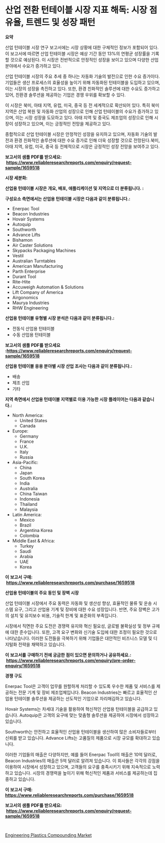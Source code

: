 <p><h1>산업 전환 턴테이블 시장 지표 해독: 시장 점유율, 트렌드 및 성장 패턴</h1></p><p><strong>요약</strong></p>
<p><p>산업 턴테이블 시장 연구 보고서에는 시장 상황에 대한 구체적인 정보가 포함되어 있다. 이 보고서에 따르면 산업 턴테이블 시장은 예상 기간 동안 13%의 연평균 성장률을 기록할 것으로 예상된다. 이 시장은 전반적으로 안정적인 성장을 보이고 있으며 다양한 산업 분야에서 수요가 증가하고 있다.</p><p>산업 턴테이블 시장의 주요 추세 중 하나는 자동화 기술의 발전으로 인한 수요 증가이다. 기업들은 생산 프로세스의 효율성을 높이기 위해 자동화된 턴테이블을 도입하고 있으며, 이는 시장의 성장을 촉진하고 있다. 또한, 환경 친화적인 솔루션에 대한 수요도 증가하고 있어, 친환경 솔루션을 제공하는 기업은 경쟁 우위를 확보할 수 있다.</p><p>이 시장은 북미, 아태 지역, 유럽, 미국, 중국 등 전 세계적으로 확산되어 있다. 특히 북미 지역은 산업 복원 및 자동화 산업의 성장으로 인해 산업 턴테이블의 수요가 증가하고 있으며, 이는 시장 성장을 도모하고 있다. 아태 지역 및 중국도 제조업의 성장으로 인해 시장이 성장하고 있으며, 이는 긍정적인 전망을 제공하고 있다.</p><p>종합적으로 산업 턴테이블 시장은 안정적인 성장을 유지하고 있으며, 자동화 기술의 발전과 환경 친화적인 솔루션에 대한 수요 증가로 인해 더욱 성장할 것으로 전망된다.북미, 아태 지역, 유럽, 미국, 중국 등 전체적으로 시장은 긍정적인 성장 전망을 보여주고 있다.</p></p>
<p><strong>보고서의 샘플 PDF를 받으세요: &nbsp;<a href="https://www.reliableresearchreports.com/enquiry/request-sample/1659518">https://www.reliableresearchreports.com/enquiry/request-sample/1659518</a></strong></p>
<p><strong>시장 세분화:</strong></p>
<p><strong> 산업용 턴테이블 시장은 개요, 배포, 애플리케이션 및 지역으로 더 분류됩니다. :</strong></p>
<p><strong>구성요소 측면에서는 산업용 턴테이블 시장은 다음과 같이 분류됩니다.:</strong></p>
<p><ul><li>Enerpac Tool</li><li>Beacon Industries</li><li>Hovair Systems</li><li>Autoquip</li><li>Southworth</li><li>Advance Lifts</li><li>Bishamon</li><li>Air Caster Solutions</li><li>Skypacks Packaging Machines</li><li>Vestil</li><li>Australian Turntables</li><li>American Manufacturing</li><li>Parth Enterprise</li><li>Durant Tool</li><li>Rite-Hite</li><li>Accuweigh Automation & Solutions</li><li>Lift Company of America</li><li>Airgonomics</li><li>Maurya Industries</li><li>RHW Engineering</li></ul></p>
<p><strong> 산업용 턴테이블 유형별 시장 분석은 다음과 같이 분류됩니다.:</strong></p>
<p><ul><li>전동식 산업용 턴테이블</li><li>수동 산업용 턴테이블</li></ul></p>
<p><strong>보고서의 샘플 PDF를 받으세요 :<a href="https://www.reliableresearchreports.com/enquiry/request-sample/1659518">https://www.reliableresearchreports.com/enquiry/request-sample/1659518</a></strong></p>
<p><strong> 산업용 턴테이블 응용 분야별 시장 산업 조사는 다음과 같이 분류됩니다.:</strong></p>
<p><ul><li>배송</li><li>제조 산업</li><li>기타</li></ul></p>
<p><strong>지역 측면에서 산업용 턴테이블 지역별로 이용 가능한 시장 플레이어는 다음과 같습니다.:</strong></p>
<p><ul>
    <li>
        North America:
        <ul>
            <li>United States</li>
            <li>Canada</li>
        </ul>
    </li>
    <li>
        Europe:
        <ul>
            <li>Germany</li>
            <li>France</li>
            <li>U.K.</li>
            <li>Italy</li>
            <li>Russia</li>
        </ul>
    </li>
    <li>
        Asia-Pacific:
        <ul>
            <li>China</li>
            <li>Japan</li>
            <li>South Korea</li>
            <li>India</li>
            <li>Australia</li>
            <li>China Taiwan</li>
            <li>Indonesia</li>
            <li>Thailand</li>
            <li>Malaysia</li>
        </ul>
    </li>
    <li>
        Latin America:
        <ul>
            <li>Mexico</li>
            <li>Brazil</li>
            <li>Argentina Korea</li>
            <li>Colombia</li>
        </ul>
    </li>
    <li>
        Middle East & Africa:
        <ul>
            <li>Turkey</li>
            <li>Saudi</li>
            <li>Arabia</li>
            <li>UAE</li>
            <li>Korea</li>
        </ul>
    </li>
    </ul></p>
<p><strong>이 보고서 구매: &nbsp;<a href="https://www.reliableresearchreports.com/purchase/1659518">https://www.reliableresearchreports.com/purchase/1659518</a></strong></p>
<p><strong>산업용 턴테이블의 주요 동인 및 장벽 시장</strong></p>
<p><p>산업 턴테이블 시장에서 주요 동력은 자동화 및 생산성 향상, 효율적인 물류 및 운송 시스템 요구, 그리고 산업용 기계 및 장비에 대한 수요 성장입니다. 반면, 주요 장벽은 고가의 설치 및 유지보수 비용, 기술적 한계 및 표준화의 부족입니다.</p><p>시장에서 직면한 주요 도전은 경쟁력 유지와 혁신 필요성, 글로벌 불확실성 및 정부 규제에 대한 준수입니다. 또한, 고객 요구 변화와 신기술 도입에 대한 조정이 필요한 것으로 나타났습니다. 이러한 도전들을 극복하기 위해 기업들은 대안적인 비즈니스 모델 및 디지털화 전략을 채택하고 있습니다.</p></p>
<p><strong>이 보고서를 구매하기 전에 궁금한 점이 있으면 문의하거나 공유하세요.: &nbsp;<a href="https://www.reliableresearchreports.com/enquiry/pre-order-enquiry/1659518">https://www.reliableresearchreports.com/enquiry/pre-order-enquiry/1659518</a></strong></p>
<p><strong>경쟁 구도</strong></p>
<p><p>Enerpac Tool은 고객이 업무를 원할하게 처리할 수 있도록 우수한 제품 및 서비스를 제공하는 전문 기계 및 장비 제조업체입니다. Beacon Industries는 빠르고 효율적인 산업용 턴테이블 솔루션을 제공하는 선도적인 기업으로 자리매김하고 있습니다.</p><p>Hovair Systems는 차세대 기술을 활용하여 혁신적인 산업용 턴테이블을 공급하고 있습니다. Autoquip은 고객의 요구에 맞는 맞춤형 솔루션을 제공하여 시장에서 성장하고 있습니다.</p><p>Southworth는 안전하고 효율적인 산업용 턴테이블을 생산하여 많은 소비자들로부터 신뢰를 받고 있습니다. Advance Lifts는 고품질의 제품으로 시장 규모를 확대하고 있습니다.</p><p>이러한 기업들의 매출은 다양하지만, 예를 들어 Enerpac Tool의 매출은 10억 달러로, Beacon Industries의 매출은 5억 달러로 알려져 있습니다. 이 회사들은 각각의 강점을 이용하여 시장에서 성장하고 있으며, 고객들의 요구를 충족시키기 위해 지속적으로 노력하고 있습니다. 시장의 경쟁력을 높이기 위해 혁신적인 제품과 서비스를 제공하는데 집중하고 있습니다.</p></p>
<p><strong>이 보고서 구매: &nbsp; <a href="https://www.reliableresearchreports.com/purchase/1659518">https://www.reliableresearchreports.com/purchase/1659518</a></strong></p>
<p><strong>보고서의 샘플 PDF를 받으세요: &nbsp;<a href="https://www.reliableresearchreports.com/enquiry/request-sample/1659518">https://www.reliableresearchreports.com/enquiry/request-sample/1659518</a></strong><strong></strong></p>
<p>&nbsp;</p>
<p><p><a href="https://fearless-okapi-6c8.notion.site/Engineering-Plastics-Compounding-Market-Size-and-Growth-Market-Segmentation-Regional-and-Country-B-3541f35b45484dc2a043269ae5997e3e">Engineering Plastics Compounding Market</a></p></p>